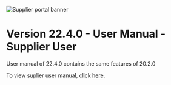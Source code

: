 ![Supplier portal banner](../../../../images/banner-supplier-portal.jpg)


# Version 22.4.0 - User Manual - Supplier User

User manual of 22.4.0 contains the same features of 20.2.0 

To view suplier user manual, click [here](../20.2.0/usermanual-supplierportal-user.md).

